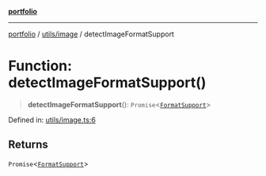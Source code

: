 [**portfolio**](../../../README.md)

***

[portfolio](../../../modules.md) / [utils/image](../README.md) / detectImageFormatSupport

# Function: detectImageFormatSupport()

> **detectImageFormatSupport**(): `Promise`\<[`FormatSupport`](../interfaces/FormatSupport.md)\>

Defined in: [utils/image.ts:6](https://github.com/tnorlund/Portfolio/blob/bfd3a0a9ab1306a0d6fd55e209789369ec71d449/portfolio/utils/image.ts#L6)

## Returns

`Promise`\<[`FormatSupport`](../interfaces/FormatSupport.md)\>
